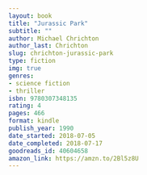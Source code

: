 ```yaml
---
layout: book
title: "Jurassic Park"
subtitle: ""
author: Michael Chrichton
author_last: Chrichton
slug: chrichton-jurassic-park
type: fiction
img: true
genres:
- science fiction
- thriller
isbn: 9780307348135
rating: 4
pages: 466
format: kindle
publish_year: 1990
date_started: 2018-07-05
date_completed: 2018-07-17
goodreads_id: 40604658
amazon_link: https://amzn.to/2Bl5z8U
---
```

